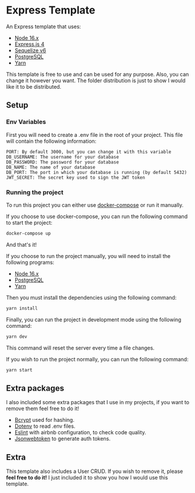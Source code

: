 # Express Template

An Express template that uses:

* [Node 16.x](https://nodejs.org/en/)
* [Express.js 4](https://expressjs.com/) 
* [Sequelize v6](https://sequelize.org/)
* [PostgreSQL](https://www.postgresql.org/)
* [Yarn](https://yarnpkg.com/)

This template is free to use and can be used for any purpose. Also, you can change it however you want. The folder distribution is just to show I would like it to be distributed.

## Setup

### Env Variables

First you will need to create a .env file in the root of your project. This file will contain the following information:

```text
PORT: By default 3000, but you can change it with this variable
DB_USERNAME: The username for your database
DB_PASSWORD: The password for your database
DB_NAME: The name of your database
DB_PORT: The port in which your database is running (by default 5432)
JWT_SECRET: The secret key used to sign the JWT token
```

### Running the project

To run this project you can either use [docker-compose](https://docs.docker.com/compose/) or run it manually.

If you choose to use docker-compose, you can run the following command to start the project:

```bash
docker-compose up
```

And that's it!

If you choose to run the project manually, you will need to install the following programs:

* [Node 16.x](https://nodejs.org/en/)
* [PostgreSQL](https://www.postgresql.org/)
* [Yarn](https://yarnpkg.com/)

Then you must install the dependencies using the following command:

```bash
yarn install
```
Finally, you can run the project in development mode using the following command:

```bash
yarn dev
```

This command will reset the server every time a file changes.

If you wish to run the project normally, you can run the following command:

```bash
yarn start
```

## Extra packages
I also included some extra packages that I use in my projects, if you want to remove them feel free to do it!
* [Bcrypt](https://github.com/kelektiv/node.bcrypt.js) used for hashing.
* [Dotenv](https://github.com/motdotla/dotenv) to read .env files.
* [Eslint](https://eslint.org/) with airbnb configuration, to check code quality.
* [Jsonwebtoken](https://github.com/auth0/node-jsonwebtoken) to generate auth tokens.

## Extra

This template also includes a User CRUD. If you wish to remove it, please **feel free to do it!** I just included it to show you how I would use this template. 